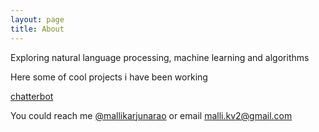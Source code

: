 ```yaml
---
layout: page
title: About
---
```


<p class="message">
  Exploring natural language processing, machine learning and algorithms
</p>

Here some of cool projects i have been working

[chatterbot](https://github.com/gunthercox/ChatterBot)

You could reach me [@mallikarjunarao](https://twitter.com/mallikarjunarao) or email malli.kv2@gmail.com
